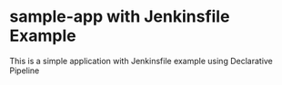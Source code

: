 # sample-app with Jenkinsfile Example

This is a simple  application with Jenkinsfile example using Declarative Pipeline
